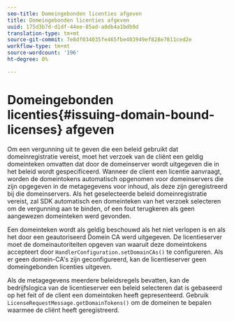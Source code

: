 ```yaml
---
seo-title: Domeingebonden licenties afgeven
title: Domeingebonden licenties afgeven
uuid: 175d3b7d-d1df-44ee-85ad-a0db4a1bdb9d
translation-type: tm+mt
source-git-commit: 7e8df034035fe465fbe403949ef828e7811ced2e
workflow-type: tm+mt
source-wordcount: '196'
ht-degree: 0%

---
```



# Domeingebonden licenties{#issuing-domain-bound-licenses} afgeven

Om een vergunning uit te geven die een beleid gebruikt dat domeinregistratie vereist, moet het verzoek van de cliënt een geldig domeinteken omvatten dat door de domeinserver wordt uitgegeven die in het beleid wordt gespecificeerd. Wanneer de client een licentie aanvraagt, worden de domeintokens automatisch opgenomen voor domeinservers die zijn opgegeven in de metagegevens voor inhoud, als deze zijn geregistreerd bij die domeinservers. Als het geselecteerde beleid domeinregistratie vereist, zal SDK automatisch een domeinteken van het verzoek selecteren om de vergunning aan te binden, of een fout terugkeren als geen aangewezen domeinteken werd gevonden.

Een domeinteken wordt als geldig beschouwd als het niet verlopen is en als het door een geautoriseerd Domein CA werd uitgegeven. De licentieserver moet de domeinautoriteiten opgeven van waaruit deze domeintokens accepteert door `HandlerConfiguration.setDomainCAs()` te configureren. Als er geen domein-CA&#39;s zijn geconfigureerd, kan de licentieserver geen domeingebonden licenties uitgeven.

Als de metagegevens meerdere beleidsregels bevatten, kan de bedrijfslogica van de licentieserver een beleid selecteren dat is gebaseerd op het feit of de client een domeintoken heeft gepresenteerd. Gebruik `LicenseRequestMessage.getDomainTokens()` om de domeinen te bepalen waarmee de cliënt heeft geregistreerd.
